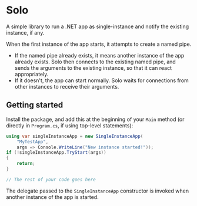 # Solo

A simple library to run a .NET app as single-instance and notify the existing instance, if any.

When the first instance of the app starts, it attempts to create a named pipe.
- If the named pipe already exists, it means another instance of the app already exists. Solo then connects to the existing named pipe, and sends the arguments to the existing instance, so that it can react appropriately.
- If it doesn't, the app can start normally. Solo waits for connections from other instances to receive their arguments.

## Getting started

Install the package, and add this at the beginning of your `Main` method (or directly in `Program.cs`, if using top-level statements):

```csharp
using var singleInstanceApp = new SingleInstanceApp(
    "MyTestApp",
    args => Console.WriteLine("New instance started!"));
if (!singleInstanceApp.TryStart(args))
{
    return;
}

// The rest of your code goes here
```

The delegate passed to the `SingleInstanceApp` constructor is invoked when another instance of the app is started.
